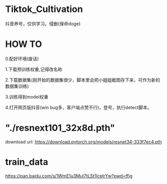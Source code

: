 # Tiktok_Cultivation
抖音养号，仅供学习。侵删(保命doge)

# HOW TO 
0.配好环境(废话)

1.下载预训练权重,记得改名称

2.下载数据集(刚开始的数据集很少，脚本里会把小姐姐截图存下来，可作为新的数据集训练)

3.训练得到model权重

4.打开网页版抖音(win bug多，客户端点赞不行)，登号，执行detect脚本。

# "./resnext101_32x8d.pth"
download url: https://download.pytorch.org/models/resnet34-333f7ec4.pth

# train_data
https://pan.baidu.com/s/1WmE1u3MuI7tLSt1lcelrYw?pwd=ffjg 
